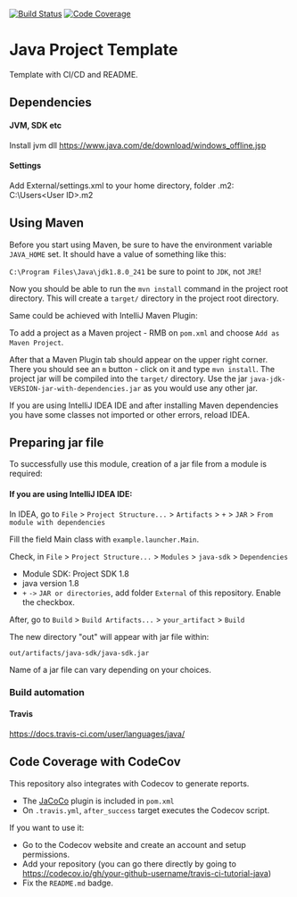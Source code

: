 [![Build Status](https://travis-ci.com/joaomlneto/travis-ci-tutorial-java.svg?branch=master)](https://travis-ci.com/joaomlneto/travis-ci-tutorial-java)
[![Code Coverage](https://codecov.io/github/joaomlneto/travis-ci-tutorial-java/coverage.svg)](https://codecov.io/gh/joaomlneto/travis-ci-tutorial-java)

# Java Project Template

Template with CI/CD and README.

## Dependencies

#### JVM, SDK etc

Install jvm dll https://www.java.com/de/download/windows_offline.jsp 

#### Settings 

Add External/settings.xml to your home directory, folder .m2: 
C:\Users\<User ID>\.m2

## Using Maven
Before you start using Maven, be sure to have the environment variable `JAVA_HOME` set.
It should have a value of something like this:

`C:\Program Files\Java\jdk1.8.0_241` be sure to point to `JDK`, not `JRE`!

Now you should be able to run the `mvn install` command in the project root directory. This will create 
a `target/` directory in the project root directory.

Same could be achieved with IntelliJ Maven Plugin:

To add a project as a Maven project - RMB on `pom.xml` and choose `Add as Maven Project`.

After that a Maven Plugin tab should appear on the upper right corner. There you should see an `m` button - click on
 it and type `mvn install`. The project jar will be compiled into the `target/` directory. Use the jar `java-jdk-VERSION-jar-with-dependencies.jar` as you would use any other jar.
 
 If you are using IntelliJ IDEA IDE and after installing Maven dependencies you have some classes not imported
 or other errors, reload IDEA.   

## Preparing jar file

To successfully use this module, creation of a jar file from a module is required:

#### If you are using IntelliJ IDEA IDE:

In IDEA, go to `File` > `Project Structure...` > `Artifacts` > `+` > `JAR` > `From module with dependencies`

Fill the field Main class with `example.launcher.Main`.

Check, in `File` > `Project Structure...` > `Modules` > `java-sdk` > `Dependencies`
- Module SDK: Project SDK 1.8
- java version 1.8 
- `+` `->` `JAR or directories`, add folder `External` of this repository. Enable the checkbox.

After, go to `Build` > `Build Artifacts...` > `your_artifact` > `Build`

The new directory "out" will appear with jar file within: 

    out/artifacts/java-sdk/java-sdk.jar

Name of a jar file can vary depending on your choices.

### Build automation 

#### Travis 
https://docs.travis-ci.com/user/languages/java/


## Code Coverage with CodeCov

This repository also integrates with Codecov to generate reports.

- The [JaCoCo](https://www.jacoco.org) plugin is included in `pom.xml`
- On `.travis.yml`, `after_success` target executes the Codecov script.

If you want to use it:
- Go to the Codecov website and create an account and setup permissions.
- Add your repository (you can go there directly by going to https://codecov.io/gh/your-github-username/travis-ci-tutorial-java)
- Fix the `README.md` badge.